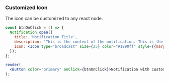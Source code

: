 ### Customized Icon

The icon can be customized to any react node.

<!--start-code-->

```jsx
const btnOnClick = () => {
  Notification.open({
    title: 'Notification Title',
    description: 'This is the content of the notification. This is the content of the notification.',
    icon: <Icon type="broadcast" size={25} color="#1890ff" style={{marginRight: 15}}/>
  });
};

render(
  <Button color="primary" onClick={btnOnClick}>Notification with customised icon</Button>
);
```

<!--end-code-->
